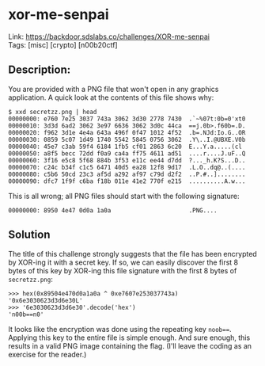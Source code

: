 xor-me-senpai
=============

Link: https://backdoor.sdslabs.co/challenges/XOR-me-senpai \
Tags: [misc] [crypto] [n00b20ctf]

Description:
------------

You are provided with a PNG file that won't open in any graphics application. A quick look at the contents of this file shows why:

```
$ xxd secretzz.png | head
00000000: e760 7e25 3037 743a 3062 3d30 2778 7430  .`~%07t:0b=0'xt0
00000010: 3d3d 6ad2 3062 3e97 6636 3062 3d0c 44ca  ==j.0b>.f60b=.D.
00000020: f962 3d1e 4e4a 643a 496f 0f47 1012 4f52  .b=.NJd:Io.G..OR
00000030: 0859 5c07 1d49 1740 5542 5845 0756 3062  .Y\..I.@UBXE.V0b
00000040: 45e7 c3ab 59f4 6184 1fb5 cf01 2863 6c20  E...Y.a.....(cl
00000050: a8f5 becc 72dd f0a9 ca4a ff75 4611 ad51  ....r....J.uF..Q
00000060: 3f16 e5c8 5f68 884b 3f53 e11c ee44 d7dd  ?..._h.K?S...D..
00000070: c24c b34f c1c5 6471 40d5 ea28 12f8 9d17  .L.O..dq@..(....
00000080: c5b6 50cd 23c3 af5d a292 af97 c79d d2f2  ..P.#..]........
00000090: dfc7 1f9f c6ba f18b 011e 41e2 770f e215  ..........A.w...
```

This is all wrong; all PNG files should start with the following signature:

```
00000000: 8950 4e47 0d0a 1a0a                      .PNG....        
```

Solution
--------

The title of this challenge strongly suggests that the file has been encrypted by XOR-ing it with a secret key. If so, we can easily discover the first 8 bytes of this key by XOR-ing this file signature with the first 8 bytes of `secretzz.png`:

```
>>> hex(0x89504e470d0a1a0a ^ 0xe7607e253037743a)
'0x6e3030623d3d6e30L'
>>> '6e3030623d3d6e30'.decode('hex')
'n00b==n0'
```

It looks like the encryption was done using the repeating key `noob==`. Applying this key to the entire file is simple enough. And sure enough, this results in a valid PNG image containing the flag. (I'll leave the coding as an exercise for the reader.)
